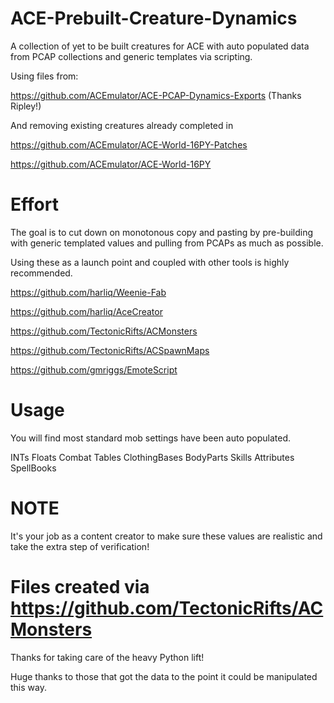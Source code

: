 # ACE-Prebuilt-Creature-Dynamics

A collection of yet to be built creatures for ACE with auto populated data from PCAP collections and generic templates via scripting.

Using files from:

https://github.com/ACEmulator/ACE-PCAP-Dynamics-Exports (Thanks Ripley!)

And removing existing creatures already completed in

https://github.com/ACEmulator/ACE-World-16PY-Patches

https://github.com/ACEmulator/ACE-World-16PY

# Effort

The goal is to cut down on monotonous copy and pasting by pre-building with generic templated values and pulling from PCAPs as much as possible.

Using these as a launch point and coupled with other tools is highly recommended.

https://github.com/harliq/Weenie-Fab

https://github.com/harliq/AceCreator

https://github.com/TectonicRifts/ACMonsters

https://github.com/TectonicRifts/ACSpawnMaps

https://github.com/gmriggs/EmoteScript

# Usage

You will find most standard mob settings have been auto populated.

INTs
Floats
Combat Tables
ClothingBases
BodyParts
Skills
Attributes
SpellBooks

# NOTE

It's your job as a content creator to make sure these values are realistic and take the extra step of verification!

# Files created via https://github.com/TectonicRifts/ACMonsters

Thanks for taking care of the heavy Python lift!

Huge thanks to those that got the data to the point it could be manipulated this way.